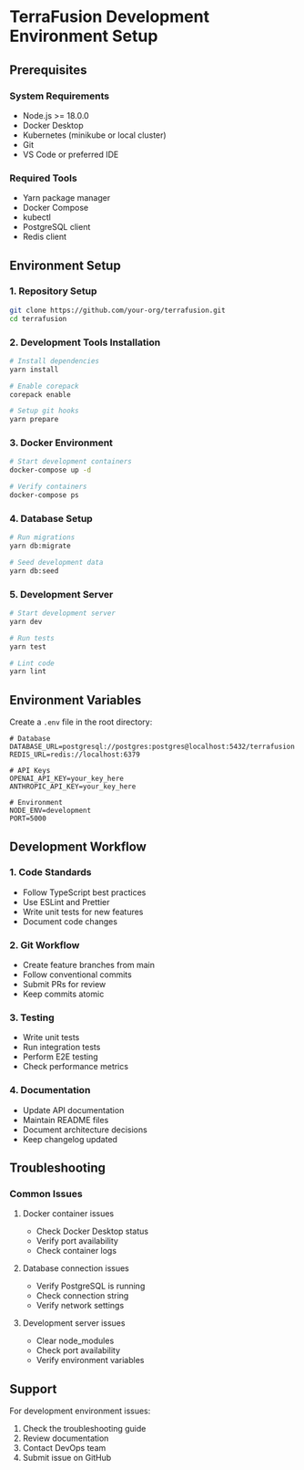 # TerraFusion Development Environment Setup

## Prerequisites

### System Requirements
- Node.js >= 18.0.0
- Docker Desktop
- Kubernetes (minikube or local cluster)
- Git
- VS Code or preferred IDE

### Required Tools
- Yarn package manager
- Docker Compose
- kubectl
- PostgreSQL client
- Redis client

## Environment Setup

### 1. Repository Setup
```bash
git clone https://github.com/your-org/terrafusion.git
cd terrafusion
```

### 2. Development Tools Installation
```bash
# Install dependencies
yarn install

# Enable corepack
corepack enable

# Setup git hooks
yarn prepare
```

### 3. Docker Environment
```bash
# Start development containers
docker-compose up -d

# Verify containers
docker-compose ps
```

### 4. Database Setup
```bash
# Run migrations
yarn db:migrate

# Seed development data
yarn db:seed
```

### 5. Development Server
```bash
# Start development server
yarn dev

# Run tests
yarn test

# Lint code
yarn lint
```

## Environment Variables

Create a `.env` file in the root directory:

```env
# Database
DATABASE_URL=postgresql://postgres:postgres@localhost:5432/terrafusion
REDIS_URL=redis://localhost:6379

# API Keys
OPENAI_API_KEY=your_key_here
ANTHROPIC_API_KEY=your_key_here

# Environment
NODE_ENV=development
PORT=5000
```

## Development Workflow

### 1. Code Standards
- Follow TypeScript best practices
- Use ESLint and Prettier
- Write unit tests for new features
- Document code changes

### 2. Git Workflow
- Create feature branches from main
- Follow conventional commits
- Submit PRs for review
- Keep commits atomic

### 3. Testing
- Write unit tests
- Run integration tests
- Perform E2E testing
- Check performance metrics

### 4. Documentation
- Update API documentation
- Maintain README files
- Document architecture decisions
- Keep changelog updated

## Troubleshooting

### Common Issues
1. Docker container issues
   - Check Docker Desktop status
   - Verify port availability
   - Check container logs

2. Database connection issues
   - Verify PostgreSQL is running
   - Check connection string
   - Verify network settings

3. Development server issues
   - Clear node_modules
   - Check port availability
   - Verify environment variables

## Support

For development environment issues:
1. Check the troubleshooting guide
2. Review documentation
3. Contact DevOps team
4. Submit issue on GitHub 